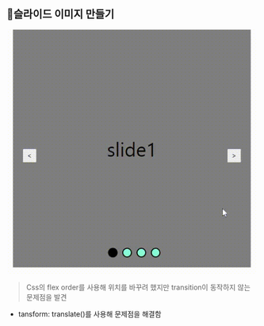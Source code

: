 ## 📢슬라이드 이미지 만들기

<img src="slide.gif">

> Css의 flex order를 사용해 위치를 바꾸려 했지만 transition이 동작하지 않는 문제점을 발견

- tansform: translate()를 사용해 문제점을 해결함
